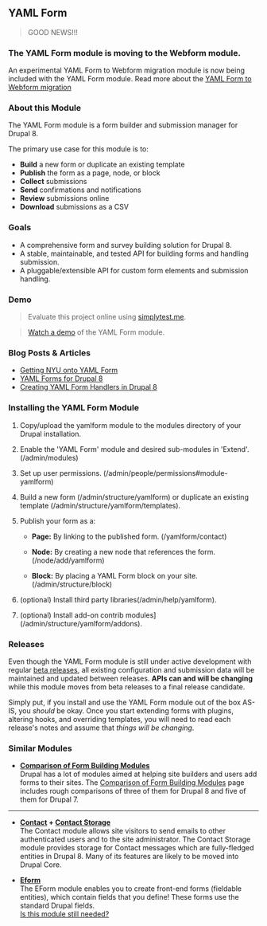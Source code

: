 YAML Form
---------

> GOOD NEWS!!!

### The YAML Form module is moving to the Webform module. 

An experimental YAML Form to Webform migration module is now being included 
with the YAML Form module. Read more about the 
[YAML Form to Webform migration](https://www.drupal.org/node/2827845) 
        

### About this Module

The YAML Form module is a form builder and submission manager for Drupal 8.

The primary use case for this module is to:

- **Build** a new form or duplicate an existing template
- **Publish** the form as a page, node, or block
- **Collect** submissions
- **Send** confirmations and notifications
- **Review** submissions online
- **Download** submissions as a CSV


### Goals

- A comprehensive form and survey building solution for Drupal 8. 
- A stable, maintainable, and tested API for building forms and handling submission.
- A pluggable/extensible API for custom form elements and submission handling. 


### Demo

> Evaluate this project online using [simplytest.me](https://simplytest.me/project/drupal/8.2.x?add[]=yamlform).

> [Watch a demo](http://youtu.be/9jSOOEpzAy8) of the YAML Form module.


### Blog Posts & Articles

- [Getting NYU onto YAML Form](https://www.fourkitchens.com/blog/article/getting-nyu-yaml-form)
- [YAML Forms for Drupal 8](https://www.gaiaresources.com.au/yaml-forms-drupal-8/)
- [Creating YAML Form Handlers in Drupal 8](http://fivemilemedia.co.uk/blog/creating-yaml-form-handlers-drupal-8)

### Installing the YAML Form Module

1. Copy/upload the yamlform module to the modules directory of your Drupal
   installation.

2. Enable the 'YAML Form' module and desired sub-modules in 'Extend'. 
   (/admin/modules)

3. Set up user permissions. (/admin/people/permissions#module-yamlform)

4. Build a new form (/admin/structure/yamlform)
   or duplicate an existing template (/admin/structure/yamlform/templates).
   
5. Publish your form as a:

    - **Page:** By linking to the published form.
      (/yamlform/contact)  

    - **Node:** By creating a new node that references the form.
      (/node/add/yamlform)

    - **Block:** By placing a YAML Form block on your site.
      (/admin/structure/block)

6. (optional) Install third party libraries(/admin/help/yamlform).

7. (optional) Install add-on contrib modules](/admin/structure/yamlform/addons).


### Releases

Even though the YAML Form module is still under active development with
regular [beta releases](https://www.drupal.org/documentation/version-info/alpha-beta-rc),
all existing configuration and submission data will be maintained and updated 
between releases.  **APIs can and will be changing** while this module moves 
from beta releases to a final release candidate. 

Simply put, if you install and use the YAML Form module out of the box AS-IS, 
you _should_ be okay.  Once you start extending forms with plugins, altering 
hooks, and overriding templates, you will need to read each release's 
notes and assume that _things will be changing_.


### Similar Modules

- **[Comparison of Form Building Modules](https://www.drupal.org/node/2083353)**  
  Drupal has a lot of modules aimed at helping site builders and users add forms 
  to their sites. The [Comparison of Form Building Modules](https://www.drupal.org/node/2083353) 
  page includes rough comparisons of three of them for Drupal 8 and five of them
  for Drupal 7. 

---

- **[Contact](https://www.drupal.org/documentation/modules/contact) + 
  [Contact Storage](https://www.drupal.org/project/contact_storage)**    
  The Contact module allows site visitors to send emails to other authenticated 
  users and to the site administrator. The Contact Storage module provides 
  storage for Contact messages which are fully-fledged entities in Drupal 8.
  Many of its features are likely to be moved into Drupal Core.

- **[Eform](https://www.drupal.org/project/eform)**  
  The EForm module enables you to create front-end forms (fieldable entities), 
  which contain fields that you define! These forms use the standard Drupal 
  fields.  
  [Is this module still needed?](https://www.drupal.org/node/2809179)

